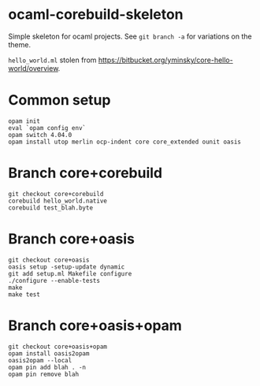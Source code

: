 # ocaml-corebuild-skeleton

Simple skeleton for ocaml projects. See `git branch -a` for variations on the theme.

`hello_world.ml` stolen from https://bitbucket.org/yminsky/core-hello-world/overview.

# Common setup

```
opam init
eval `opam config env`
opam switch 4.04.0
opam install utop merlin ocp-indent core core_extended ounit oasis
```

# Branch core+corebuild

```
git checkout core+corebuild
corebuild hello_world.native
corebuild test_blah.byte
```

# Branch core+oasis

```
git checkout core+oasis
oasis setup -setup-update dynamic
git add setup.ml Makefile configure
./configure --enable-tests
make
make test
```

# Branch core+oasis+opam

```
git checkout core+oasis+opam
opam install oasis2opam
oasis2opam --local
opam pin add blah . -n
opam pin remove blah
```
